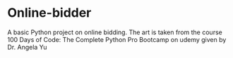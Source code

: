 # Online-bidder
A basic Python project on online bidding.
The art is taken from the course 100 Days of Code: The Complete Python Pro Bootcamp on udemy given by Dr. Angela Yu
 
